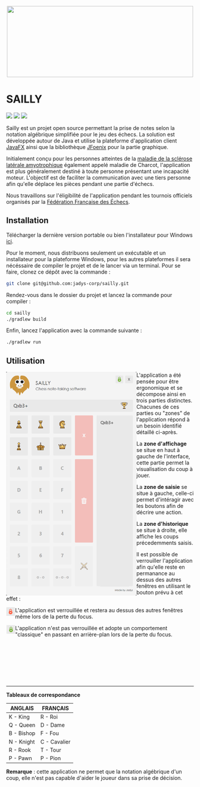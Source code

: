 
<p align="center"><img src="https://imgur.com/TzJhj0v.png" width="500" height="191"></p>

# SAILLY

![](https://img.shields.io/badge/version-0.1-blue) ![](https://img.shields.io/badge/utilisation%20en%20club-oui-green) ![](https://img.shields.io/badge/utilisation%20en%20tournois-travail%20en%20cours-red)

Sailly est un projet open source permettant la prise de notes selon la notation algébrique simplifiée pour le jeu des échecs. La solution est développée autour de Java et utilise la plateforme d'application client [JavaFX](https://openjfx.io/) ainsi que la bibliothèque [JFoenix](https://github.com/sshahine/JFoenix) pour la partie graphique.

Initialement conçu pour les personnes atteintes de la [maladie  de la sclérose latérale amyotrophique](https://www.inserm.fr/information-en-sante/dossiers-information/sclerose-laterale-amyotrophique-sla-maladie-charcot) également appelé maladie de Charcot, l'application est plus généralement destiné à toute personne présentant une incapacité moteur. L'objectif est de faciliter la communication avec une tiers personne afin qu'elle déplace les pièces pendant une partie d'échecs.

Nous travaillons sur l'éligibilité de l'application pendant les tournois officiels organisés par la [Fédération Française des Échecs](http://www.echecs.asso.fr/).

## Installation

Télécharger la dernière version portable ou bien l'installateur pour Windows [ici](https://github.com/jadys-corp/sailly/releases/).

Pour le moment, nous distribuons seulement un exécutable et un installateur pour la plateforme Windows, pour les autres plateformes il sera nécéssaire de compiler le projet et de le lancer via un terminal. Pour se faire, clonez ce dépôt avec la commande :

```bash
git clone git@github.com:jadys-corp/sailly.git
```

Rendez-vous dans le dossier du projet et lancez la commande pour compiler :

```bash
cd sailly
./gradlew build
```

Enfin, lancez l'application avec la commande suivante :

```bash
./gradlew run
```

## Utilisation

<div>
  <img align="left" src=".github/assets/example.png" width="350" height="600">
  <p>L'application a été pensée pour être ergonomique et se décompose ainsi en trois parties distinctes. Chacunes de ces parties ou "zones" de l'application répond à un besoin identifié détaillé ci-après.</p>
  <p>La <b>zone d'affichage</b> se situe en haut à gauche de l'interface, cette partie permet la visualisation du coup à jouer.</p>
  <p>La <b>zone de saisie</b> se situe à gauche, celle-ci permet d'intéragir avec les boutons afin de décrire une action.</p>
  <p>La <b>zone d'historique</b> se situe à droite, elle affiche les coups précedemments saisis.</p>
  <p>Il est possible de verrouiller l'application afin qu'elle reste en permanance au dessus des autres fenêtres en utilisant le bouton prévu à cet effet : </p>
  <p><img src=".github/assets/lock.png" height="24" align="left" /> L'application est verrouillée et restera au dessus des autres fenêtres même lors de la perte du focus.</p>
  <p><img src=".github/assets/unlock.png" height="24" align="left" /> L'application n'est pas verrouillée et adopte un comportement "classique" en passant en arrière-plan lors de la perte du focus.</p>
</div>

<br><br><br><br><br><br>

---

**Tableaux de correspondance**

| ANGLAIS    | FRANÇAIS     |
| ---------- | ------------ |
| K - King   | R - Roi      |
| Q - Queen  | D - Dame     |
| B - Bishop | F - Fou      |
| N - Knight | C - Cavalier |
| R - Rook   | T - Tour     |
| P - Pawn   | P - Pion     |

**Remarque** : cette application ne permet que la notation algébrique d'un coup, elle n'est pas capable d'aider le joueur dans sa prise de décision.

